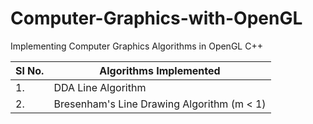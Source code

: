 # Computer-Graphics-with-OpenGL
 Implementing Computer Graphics Algorithms in OpenGL C++

| Sl No.| Algorithms Implemented |
|-------|------------------------|
| 1.    | DDA Line Algorithm     |
| 2.    | Bresenham's Line Drawing Algorithm (m < 1)|
